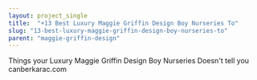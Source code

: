 ```yaml
---
layout: project_single
title:  "+13 Best Luxury Maggie Griffin Design Boy Nurseries To"
slug: "13-best-luxury-maggie-griffin-design-boy-nurseries-to"
parent: "maggie-griffin-design"
---
```

Things your Luxury Maggie Griffin Design Boy Nurseries Doesn't tell you canberkarac.com